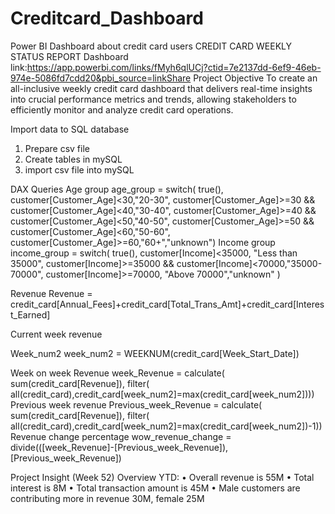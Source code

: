 # Creditcard_Dashboard
Power BI Dashboard about credit card users
CREDIT CARD WEEKLY STATUS REPORT
Dashboard link:https://app.powerbi.com/links/fMyh6qlUCj?ctid=7e2137dd-6ef9-46eb-974e-5086fd7cdd20&pbi_source=linkShare
Project Objective
To create an all-inclusive weekly credit card dashboard that delivers real-time insights into crucial performance metrics and trends, allowing stakeholders to efficiently monitor and analyze credit card operations.

Import data to SQL database
1. Prepare csv file
2. Create tables in mySQL
3. import csv file into mySQL

DAX Queries
Age group
age_group = switch(
    true(),
    customer[Customer_Age]<30,"20-30",
    customer[Customer_Age]>=30 && customer[Customer_Age]<40,"30-40",
    customer[Customer_Age]>=40 && customer[Customer_Age]<50,"40-50",
    customer[Customer_Age]>=50 && customer[Customer_Age]<60,"50-60",
    customer[Customer_Age]>=60,"60+","unknown")
Income group
income_group = switch(
    true(),
    customer[Income]<35000, "Less than 35000",
    customer[Income]>=35000 && customer[Income]<70000,"35000-70000",
     customer[Income]>=70000, "Above 70000","unknown"
)

Revenue
Revenue = credit_card[Annual_Fees]+credit_card[Total_Trans_Amt]+credit_card[Interest_Earned]

Current week revenue

Week_num2
week_num2 = WEEKNUM(credit_card[Week_Start_Date])


Week on week Revenue
week_Revenue = calculate( 
    sum(credit_card[Revenue]),
    filter(
        all(credit_card),credit_card[week_num2]=max(credit_card[week_num2])))
Previous week revenue
Previous_week_Revenue = calculate( 
    sum(credit_card[Revenue]),
    filter(
        all(credit_card),credit_card[week_num2]=max(credit_card[week_num2])-1))
Revenue change percentage
wow_revenue_change = divide(([week_Revenue]-[Previous_week_Revenue]),[Previous_week_Revenue])

Project Insight (Week 52)
Overview YTD:
• Overall revenue is 55M
• Total interest is 8M
• Total transaction amount is 45M
• Male customers are contributing more in revenue 30M, female 25M
